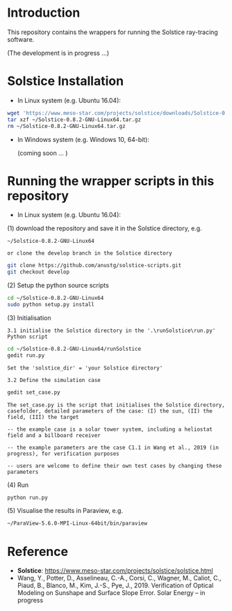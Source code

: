 # Introduction
This repository contains the wrappers for running the Solstice ray-tracing software.

(The development is in progress ...)

# Solstice Installation 
* In Linux system (e.g. Ubuntu 16.04):

```bash
wget 'https://www.meso-star.com/projects/solstice/downloads/Solstice-0.8.2-GNU-Linux64.tar.gz'
tar xzf ~/Solstice-0.8.2-GNU-Linux64.tar.gz
rm ~/Solstice-0.8.2-GNU-Linux64.tar.gz
```

* In Windows system (e.g. Windows 10, 64-bit):

    (coming soon ... )


# Running the wrapper scripts in this repository
* In Linux system (e.g. Ubuntu 16.04):

(1) download the repository and save it in the Solstice directory, e.g.

    ~/Solstice-0.8.2-GNU-Linux64

    or clone the develop branch in the Solstice directory
    
```bash
git clone https://github.com/anustg/solstice-scripts.git
git checkout develop
```
    

(2) Setup the python source scripts
```bash
cd ~/Solstice-0.8.2-GNU-Linux64
sudo python setup.py install
```

(3) Initialisation

    3.1 initialise the Solstice directory in the '.\runSolstice\run.py' Python script

```bash
cd ~/Solstice-0.8.2-GNU-Linux64/runSolstice
gedit run.py
```
    Set the 'solstice_dir' = 'your Solstice directory'

    3.2 Define the simulation case
```bash
gedit set_case.py
```
    The set_case.py is the script that initialises the Solstice directory, casefolder, detailed parameters of the case: (I) the sun, (II) the field, (III) the target  

    -- the example case is a solar tower system, including a heliostat field and a billboard receiver       

    -- the example parameters are the case C1.1 in Wang et al., 2019 (in progress), for verification purposes

    -- users are welcome to define their own test cases by changing these parameters


(4) Run
```bash
python run.py
```

(5) Visualise the results in Paraview, e.g.
```bash
~/ParaView-5.6.0-MPI-Linux-64bit/bin/paraview 
```



# Reference
* **Solstice**: https://www.meso-star.com/projects/solstice/solstice.html
* Wang, Y., Potter, D., Asselineau, C.-A., Corsi, C., Wagner, M., Caliot, C., Piaud, B., Blanco, M., Kim, J.-S., Pye, J., 2019. Verification of Optical Modeling on Sunshape and Surface Slope Error. Solar Energy  – in progress



